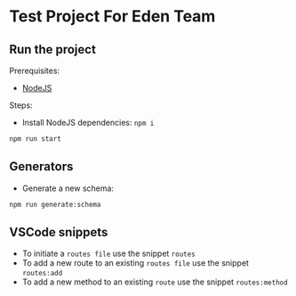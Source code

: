 # Test Project For Eden Team

## Run the project

Prerequisites:

- [NodeJS](https://nodejs.org/en/)

Steps:

- Install NodeJS dependencies: `npm i`

```bash
npm run start
```


## Generators

- Generate a new schema:

```bash
npm run generate:schema
```

## VSCode snippets

- To initiate a `routes file` use the snippet `routes`
- To add a new route to an existing `routes file` use the snippet `routes:add`
- To add a new method to an existing `route` use the snippet `routes:method`
